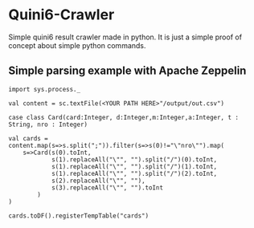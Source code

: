# Quini6-Crawler

Simple quini6 result crawler made in python. It is just a simple proof of concept about simple python commands.

## Simple parsing example with Apache Zeppelin

```
import sys.process._

val content = sc.textFile(<YOUR PATH HERE>"/output/out.csv")

case class Card(card:Integer, d:Integer,m:Integer,a:Integer, t : String, nro : Integer)

val cards = content.map(s=>s.split(";")).filter(s=>s(0)!="\"nro\"").map(
    s=>Card(s(0).toInt, 
            s(1).replaceAll("\"", "").split("/")(0).toInt,
            s(1).replaceAll("\"", "").split("/")(1).toInt,
            s(1).replaceAll("\"", "").split("/")(2).toInt,
            s(2).replaceAll("\"", ""),
            s(3).replaceAll("\"", "").toInt
        )
)

cards.toDF().registerTempTable("cards")
```
